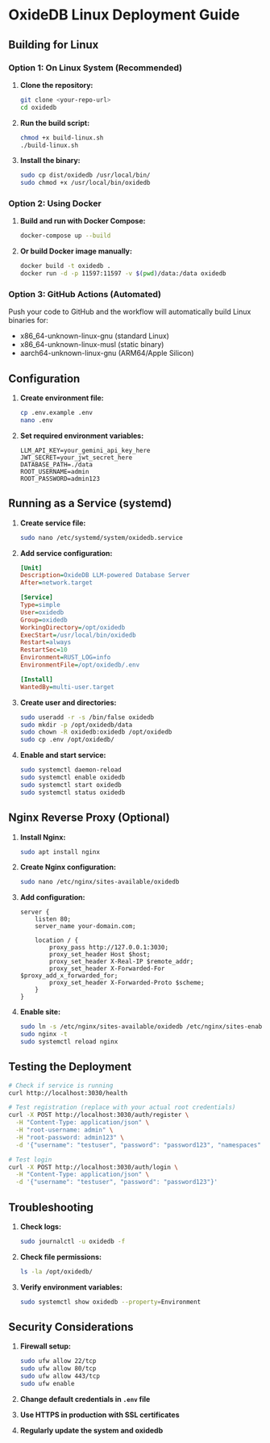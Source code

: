 # OxideDB Linux Deployment Guide

## Building for Linux

### Option 1: On Linux System (Recommended)

1. **Clone the repository:**
   ```bash
   git clone <your-repo-url>
   cd oxidedb
   ```

2. **Run the build script:**
   ```bash
   chmod +x build-linux.sh
   ./build-linux.sh
   ```

3. **Install the binary:**
   ```bash
   sudo cp dist/oxidedb /usr/local/bin/
   sudo chmod +x /usr/local/bin/oxidedb
   ```

### Option 2: Using Docker

1. **Build and run with Docker Compose:**
   ```bash
   docker-compose up --build
   ```

2. **Or build Docker image manually:**
   ```bash
   docker build -t oxidedb .
   docker run -d -p 11597:11597 -v $(pwd)/data:/data oxidedb
   ```

### Option 3: GitHub Actions (Automated)

Push your code to GitHub and the workflow will automatically build Linux binaries for:
- x86_64-unknown-linux-gnu (standard Linux)
- x86_64-unknown-linux-musl (static binary)
- aarch64-unknown-linux-gnu (ARM64/Apple Silicon)

## Configuration

1. **Create environment file:**
   ```bash
   cp .env.example .env
   nano .env
   ```

2. **Set required environment variables:**
   ```env
   LLM_API_KEY=your_gemini_api_key_here
   JWT_SECRET=your_jwt_secret_here
   DATABASE_PATH=./data
   ROOT_USERNAME=admin
   ROOT_PASSWORD=admin123
   ```

## Running as a Service (systemd)

1. **Create service file:**
   ```bash
   sudo nano /etc/systemd/system/oxidedb.service
   ```

2. **Add service configuration:**
   ```ini
   [Unit]
   Description=OxideDB LLM-powered Database Server
   After=network.target
   
   [Service]
   Type=simple
   User=oxidedb
   Group=oxidedb
   WorkingDirectory=/opt/oxidedb
   ExecStart=/usr/local/bin/oxidedb
   Restart=always
   RestartSec=10
   Environment=RUST_LOG=info
   EnvironmentFile=/opt/oxidedb/.env
   
   [Install]
   WantedBy=multi-user.target
   ```

3. **Create user and directories:**
   ```bash
   sudo useradd -r -s /bin/false oxidedb
   sudo mkdir -p /opt/oxidedb/data
   sudo chown -R oxidedb:oxidedb /opt/oxidedb
   sudo cp .env /opt/oxidedb/
   ```

4. **Enable and start service:**
   ```bash
   sudo systemctl daemon-reload
   sudo systemctl enable oxidedb
   sudo systemctl start oxidedb
   sudo systemctl status oxidedb
   ```

## Nginx Reverse Proxy (Optional)

1. **Install Nginx:**
   ```bash
   sudo apt install nginx
   ```

2. **Create Nginx configuration:**
   ```bash
   sudo nano /etc/nginx/sites-available/oxidedb
   ```

3. **Add configuration:**
   ```nginx
   server {
       listen 80;
       server_name your-domain.com;
       
       location / {
           proxy_pass http://127.0.0.1:3030;
           proxy_set_header Host $host;
           proxy_set_header X-Real-IP $remote_addr;
           proxy_set_header X-Forwarded-For $proxy_add_x_forwarded_for;
           proxy_set_header X-Forwarded-Proto $scheme;
       }
   }
   ```

4. **Enable site:**
   ```bash
   sudo ln -s /etc/nginx/sites-available/oxidedb /etc/nginx/sites-enabled/
   sudo nginx -t
   sudo systemctl reload nginx
   ```

## Testing the Deployment

```bash
# Check if service is running
curl http://localhost:3030/health

# Test registration (replace with your actual root credentials)
curl -X POST http://localhost:3030/auth/register \
  -H "Content-Type: application/json" \
  -H "root-username: admin" \
  -H "root-password: admin123" \
  -d '{"username": "testuser", "password": "password123", "namespaces": ["demo"]}'

# Test login
curl -X POST http://localhost:3030/auth/login \
  -H "Content-Type: application/json" \
  -d '{"username": "testuser", "password": "password123"}'
```

## Troubleshooting

1. **Check logs:**
   ```bash
   sudo journalctl -u oxidedb -f
   ```

2. **Check file permissions:**
   ```bash
   ls -la /opt/oxidedb/
   ```

3. **Verify environment variables:**
   ```bash
   sudo systemctl show oxidedb --property=Environment
   ```

## Security Considerations

1. **Firewall setup:**
   ```bash
   sudo ufw allow 22/tcp
   sudo ufw allow 80/tcp
   sudo ufw allow 443/tcp
   sudo ufw enable
   ```

2. **Change default credentials in `.env` file**

3. **Use HTTPS in production with SSL certificates**

4. **Regularly update the system and oxidedb**
